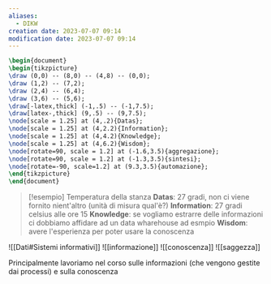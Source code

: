 ```yaml
---
aliases:
  - DIKW
creation date: 2023-07-07 09:14
modification date: 2023-07-07 09:14
---
```


```tikz
\begin{document}
\begin{tikzpicture}
\draw (0,0) -- (8,0) -- (4,8) -- (0,0);
\draw (1,2) -- (7,2);
\draw (2,4) -- (6,4);
\draw (3,6) -- (5,6);
\draw[-latex,thick] (-1,.5) -- (-1,7.5);
\draw[latex-,thick] (9,.5) -- (9,7.5);
\node[scale = 1.25] at (4,.2){Datas};
\node[scale = 1.25] at (4,2.2){Information};
\node[scale = 1.25] at (4,4.2){Knowledge};
\node[scale = 1.25] at (4,6.2){Wisdom};
\node[rotate=90, scale = 1.2] at (-1.6,3.5){aggregazione};
\node[rotate=90, scale = 1.2] at (-1.3,3.5){sintesi};
\node[rotate=-90, scale=1.2] at (9.3,3.5){automazione};
\end{tikzpicture}
\end{document}
```

>[!esempio]
>Temperatura della stanza
>**Datas**: 27 gradi, non ci viene fornito nient'altro (unità di misura qual'è?)
>**Information**: 27 gradi celsius alle ore 15
>**Knowledge**: se vogliamo estrarre delle informazioni ci dobbiamo affidare ad un data wharehouse ad esmpio
>**Wisdom**: avere l'esperienza per poter usare la conoscenza

![[Dati#Sistemi informativi]]
![[informazione]]
![[conoscenza]]
![[saggezza]]

Principalmente lavoriamo nel corso sulle informazioni (che vengono gestite dai processi) e sulla conoscenza